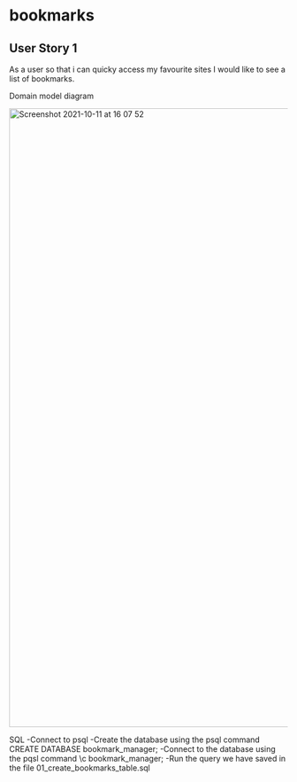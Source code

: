 # bookmarks
User Story 1
---------------
As a user 
so that i can quicky access my favourite sites
I would like to see a list of bookmarks.

Domain model diagram

<img width="1118" alt="Screenshot 2021-10-11 at 16 07 52" src="https://user-images.githubusercontent.com/25979615/136814056-58867e15-571c-438c-904a-68fe54f920b1.png">

SQL
-Connect to psql
-Create the database using the psql command CREATE DATABASE bookmark_manager;
-Connect to the database using the pqsl command \c bookmark_manager;
-Run the query we have saved in the file 01_create_bookmarks_table.sql